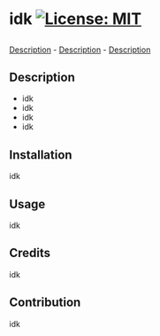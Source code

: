 # idk [![License: MIT](https://img.shields.io/badge/License-MIT-yellow.svg)](https://opensource.org/licenses/MIT)


## 
[Description](#description) - [Description](#description) - [Description](#description)

## Description 
- idk
- idk
- idk
- idk
        
## Installation
idk
        
## Usage 
idk
        
## Credits 
idk
        
## Contribution 
idk